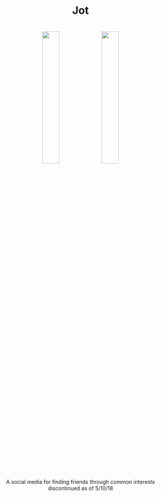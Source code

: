 <h1 align="center">
  Jot
</h1>

<h1 align="center">
  <img src="https://github.com/ypyakymiv/Jot/blob/master/RM_res/ezgif.com-video-to-gif%20(1).gif" style="align:center;" width="30%" />
  <img src="https://github.com/ypyakymiv/Jot/blob/master/RM_res/ezgif.com-video-to-gif.gif" style="align:center;" width="30%" />
</h1>

<p align="center">
  A social media for finding friends through common interests <br />
  discontinued as of 5/10/18
</p>

